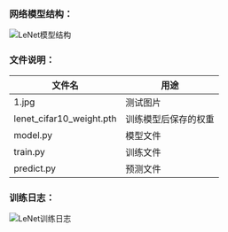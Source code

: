 ### 网络模型结构：

![LeNet模型结构](https://images.cnblogs.com/cnblogs_com/blogs/471668/galleries/1907323/o_220315104051_LeNet.png)

### 文件说明：

| 文件名                   | 用途                 |
| ------------------------ | -------------------- |
| 1.jpg                    | 测试图片             |
| lenet_cifar10_weight.pth | 训练模型后保存的权重 |
| model.py                 | 模型文件             |
| train.py                 | 训练文件             |
| predict.py               | 预测文件             |

### 训练日志：

![LeNet训练日志](https://images.cnblogs.com/cnblogs_com/blogs/471668/galleries/1907323/o_220315104527_LeNet训练日志.png)
